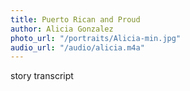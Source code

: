 ```yaml
---
title: Puerto Rican and Proud
author: Alicia Gonzalez
photo_url: "/portraits/Alicia-min.jpg"
audio_url: "/audio/alicia.m4a"
---
```


story transcript